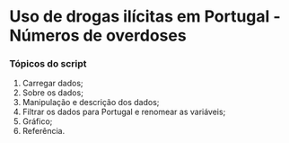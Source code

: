 # Uso de drogas ilícitas em Portugal - Números de overdoses

### Tópicos do script

1. Carregar dados;
2. Sobre os dados;
3. Manipulação e descrição dos dados;
4. Filtrar os dados para Portugal e renomear as variáveis;
5. Gráfico;
6. Referência.
